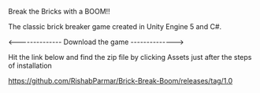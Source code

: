 Break the Bricks with a BOOM!!

The classic brick breaker game created in Unity Engine 5 and C#.

<-------------- Download the game -------------->

Hit the link below and find the zip file by clicking Assets just after the steps of installation

https://github.com/RishabParmar/Brick-Break-Boom/releases/tag/1.0
